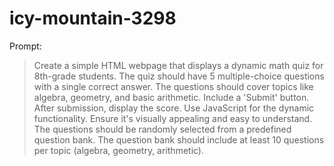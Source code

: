 # icy-mountain-3298

Prompt:
> Create a simple HTML webpage that displays a dynamic math quiz for 8th-grade students. The quiz should have 5 multiple-choice questions with a single correct answer. The questions should cover topics like algebra, geometry, and basic arithmetic. Include a 'Submit' button. After submission, display the score. Use JavaScript for the dynamic functionality. Ensure it's visually appealing and easy to understand. The questions should be randomly selected from a predefined question bank. The question bank should include at least 10 questions per topic (algebra, geometry, arithmetic).